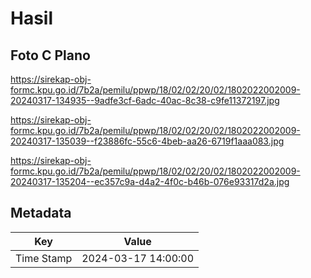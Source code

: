 # Hasil

## Foto C Plano

https://sirekap-obj-formc.kpu.go.id/7b2a/pemilu/ppwp/18/02/02/20/02/1802022002009-20240317-134935--9adfe3cf-6adc-40ac-8c38-c9fe11372197.jpg

https://sirekap-obj-formc.kpu.go.id/7b2a/pemilu/ppwp/18/02/02/20/02/1802022002009-20240317-135039--f23886fc-55c6-4beb-aa26-6719f1aaa083.jpg

https://sirekap-obj-formc.kpu.go.id/7b2a/pemilu/ppwp/18/02/02/20/02/1802022002009-20240317-135204--ec357c9a-d4a2-4f0c-b46b-076e93317d2a.jpg


## Metadata

| Key        | Value               |
| ---------- | ------------------- |
| Time Stamp | 2024-03-17 14:00:00 |



